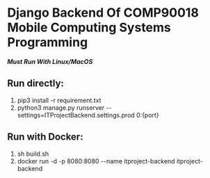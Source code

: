 # Django Backend Of COMP90018 Mobile Computing Systems Programming
***Must Run With Linux/MacOS***

## Run directly:
1. pip3 install -r requirement.txt
1. python3 manage.py runserver --settings=ITProjectBackend.settings.prod 0:{port}
## Run with Docker:
1. sh build.sh
1. docker run -d -p 8080:8080 --name itproject-backend itproject-backend
